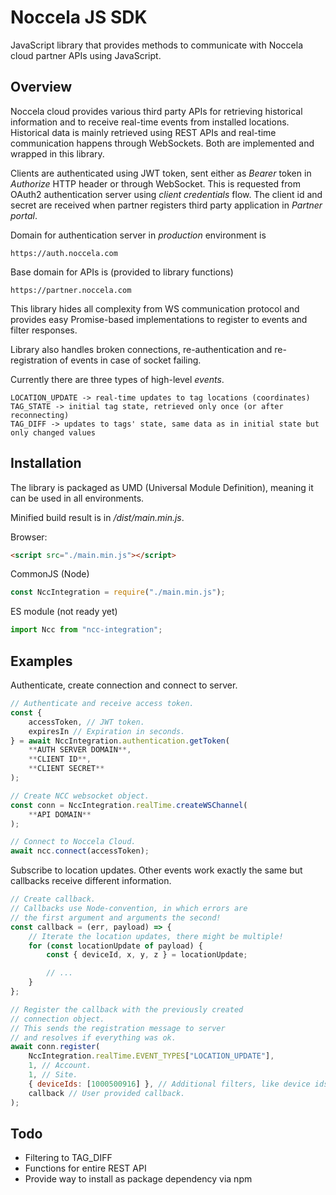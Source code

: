 # Noccela JS SDK

JavaScript library that provides methods to communicate with Noccela cloud partner APIs using JavaScript.

## Overview

Noccela cloud provides various third party APIs for retrieving historical information and to receive real-time events from installed locations. Historical data is mainly retrieved using REST APIs and real-time communication happens through WebSockets. Both are implemented and wrapped in this library.

Clients are authenticated using JWT token, sent either as _Bearer_ token in _Authorize_ HTTP header or through WebSocket. This is requested from OAuth2 authentication server using _client credentials_ flow. The client id and secret are received when partner registers third party application in _Partner portal_.

Domain for authentication server in _production_ environment is

```
https://auth.noccela.com
```

Base domain for APIs is (provided to library functions)

```
https://partner.noccela.com
```

This library hides all complexity from WS communication protocol and provides easy Promise-based implementations to register to events and filter responses.

Library also handles broken connections, re-authentication and re-registration of events in case of socket failing.

Currently there are three types of high-level _events_.

```
LOCATION_UPDATE -> real-time updates to tag locations (coordinates)
TAG_STATE -> initial tag state, retrieved only once (or after reconnecting)
TAG_DIFF -> updates to tags' state, same data as in initial state but only changed values
```

## Installation

The library is packaged as UMD (Universal Module Definition), meaning it can be used in all environments.

Minified build result is in _/dist/main.min.js_.

Browser:

```html
<script src="./main.min.js"></script>
```

CommonJS (Node)

```javascript
const NccIntegration = require("./main.min.js");
```

ES module (not ready yet)

```javascript
import Ncc from "ncc-integration";
```

## Examples

Authenticate, create connection and connect to server.

```javascript
// Authenticate and receive access token.
const {
    accessToken, // JWT token.
    expiresIn // Expiration in seconds.
} = await NccIntegration.authentication.getToken(
    **AUTH SERVER DOMAIN**,
    **CLIENT ID**,
    **CLIENT SECRET**
);

// Create NCC websocket object.
const conn = NccIntegration.realTime.createWSChannel(
    **API DOMAIN**
);

// Connect to Noccela Cloud.
await ncc.connect(accessToken);
```

Subscribe to location updates. Other events work exactly the same but callbacks receive different information.

```javascript
// Create callback.
// Callbacks use Node-convention, in which errors are
// the first argument and arguments the second!
const callback = (err, payload) => {
    // Iterate the location updates, there might be multiple!
    for (const locationUpdate of payload) {
        const { deviceId, x, y, z } = locationUpdate;

        // ...
    }
};

// Register the callback with the previously created
// connection object.
// This sends the registration message to server
// and resolves if everything was ok.
await conn.register(
    NccIntegration.realTime.EVENT_TYPES["LOCATION_UPDATE"],
    1, // Account.
    1, // Site.
    { deviceIds: [1000500916] }, // Additional filters, like device ids. Not mandatory!
    callback // User provided callback.
);
```

## Todo

-   Filtering to TAG_DIFF
-   Functions for entire REST API
-   Provide way to install as package dependency via npm
